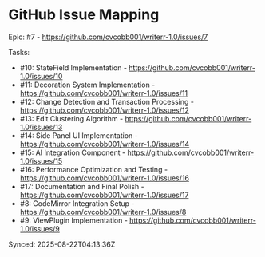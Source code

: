 # GitHub Issue Mapping

Epic: #7 - https://github.com/cvcobb001/writerr-1.0/issues/7

Tasks:
- #10: StateField Implementation - https://github.com/cvcobb001/writerr-1.0/issues/10
- #11: Decoration System Implementation - https://github.com/cvcobb001/writerr-1.0/issues/11
- #12: Change Detection and Transaction Processing - https://github.com/cvcobb001/writerr-1.0/issues/12
- #13: Edit Clustering Algorithm - https://github.com/cvcobb001/writerr-1.0/issues/13
- #14: Side Panel UI Implementation - https://github.com/cvcobb001/writerr-1.0/issues/14
- #15: AI Integration Component - https://github.com/cvcobb001/writerr-1.0/issues/15
- #16: Performance Optimization and Testing - https://github.com/cvcobb001/writerr-1.0/issues/16
- #17: Documentation and Final Polish - https://github.com/cvcobb001/writerr-1.0/issues/17
- #8: CodeMirror Integration Setup - https://github.com/cvcobb001/writerr-1.0/issues/8
- #9: ViewPlugin Implementation - https://github.com/cvcobb001/writerr-1.0/issues/9

Synced: 2025-08-22T04:13:36Z
